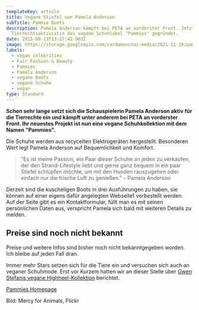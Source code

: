 ```yaml
---
templateKey: article
title: Vegane Stiefel von Pamela Anderson
subTitle: Pammie Boots
description: Pamela Anderson kämpft bei PETA an vorderster Front. Jetzt hat die
  Tierrechtsaktivistin das vegane Schuhlabel "Pammies" gegründet.
date: 2015-09-23T13:27:42.903Z
image: https://storage.googleapis.com/cardamonchai-media/2021-11-20/pammercyanimal-03032020-59969-768w-jpg-imagine-989898_ab9a8b_768_498/640.webp
labels:
  - vegan celebrities
  - Fair Fashion & Beauty
  - Pammies
  - Pamela Anderson
  - vegane Boots
  - vegane Schuhe
  - vegan
type: Standard
---
```


**Schon sehr lange setzt sich die Schauspielerin Pamela Anderson aktiv für die Tierrechte ein und kämpft unter anderem bei PETA an vorderster Front. Ihr neuestes Projekt ist nun eine vegane Schuhkollektion mit dem Namen "Pammies".**

Die Schuhe werden aus recycelten Elektrogeräten hergestellt. Besonderen Wert legt Pamela Anderson auf Bequemlichkeit und Komfort.

> "Es ist meine Passion, ein Paar dieser Schuhe an jeden zu verkaufen, der den Strand-Lifestyle liebt und gerne ganz bequem in ein paar Stiefel schlüpfen möchte, um mit den Hunden rauszugehen oder einfach nur die frische Luft zu genießen." – Pamela Anderson

Derzeit sind die kuscheligen Boots in drei Ausführungen zu haben, sie können auf einer eigens dafür angelegten Webseite1 vorbestellt werden. Auf der Seite gibt es ein Kontaktformular, füllt man es mit seinen persönlichen Daten aus, verspricht Pamela sich bald mit weiteren Details zu melden.

## Preise sind noch nicht bekannt

Preise und weitere Infos sind bisher noch nicht bekanntgegeben worden. Ich bleibe auf jeden Fall dran.

Immer mehr Stars setzen sich für die Tiere ein und versuchen sich auch an veganer Schuhmode. Erst vor Kurzem hatten wir an dieser Stelle über [Gwen Stefanis vegane Highheel-Kollektion](/2020/04/gwen-stefani-und-die-mode/) berichtet.

[Pammies Homepage](http://www.pammieslife.com/)

Bild: Mercy for Animals, Flickr
